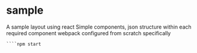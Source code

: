 # sample
A sample layout using react
Simple components, json structure within each required component
webpack configured from scratch specifically

```npm install
````npm start
